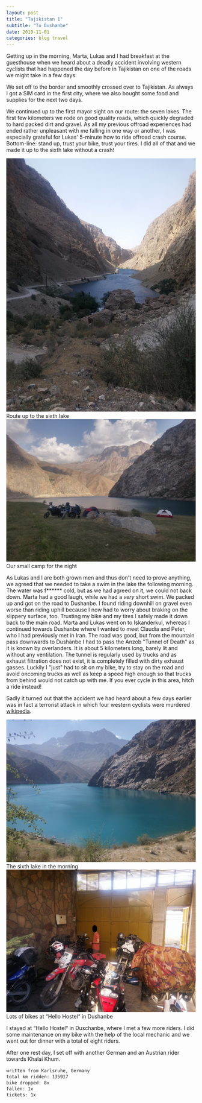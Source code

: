 ```yaml
---
layout: post
title: "Tajikistan 1"
subtitle: "To Dushanbe"
date: 2019-11-01
categories: blog travel
---
```


Getting up in the morning, Marta, Lukas and I had breakfast at the guesthouse when we heard about a deadly accident involving western cyclists that had happened the day before in Tajikistan on one of the roads we might take in a few days.

We set off to the border and smoothly crossed over to Tajikistan. As always I got a SIM card in the first city, where we also bought some food and supplies for the next two days.

We continued up to the first mayor sight on our route: the seven lakes.
The first few kilometers we rode on good quality roads, which quickly degraded to hard packed dirt and gravel.
As all my previous offroad experiences had ended rather unpleasant with me falling in one way or another, I was especially grateful for Lukas' 5-minute how to ride offroad crash course.
Bottom-line: stand up, trust your bike, trust your tires.
I did all of that and we made it up to the sixth lake without a crash!

![Route up to the sixth lake][img1] Route up to the sixth lake
![Our small camp for the night][img2] Our small camp for the night

As Lukas and I are both grown men and thus don't need to prove anything, we agreed that we needed to take a swim in the lake the following morning.
The water was f****** cold, but as we had agreed on it, we could not back down.
Marta had a good laugh, while we had a *very* short swim.
We packed up and got on the road to Dushanbe.
I found riding downhill on gravel even worse than riding uphill because I now had to worry about braking on the slippery surface, too.
Trusting my bike and my tires I safely made it down back to the main road.
Marta and Lukas went on to Iskanderkul, whereas I continued towards Dushanbe where I wanted to meet Claudia and Peter, who I had previously met in Iran.
The road was good, but from the mountain pass downwards to Dushanbe I had to pass the Anzob "Tunnel of Death" as it is known by overlanders.
It is about 5 kilometers long, barely lit and without any ventilation.
The tunnel is regularly used by trucks and as exhaust filtration does not exist, it is completely filled with dirty exhaust gasses.
Luckily I "just" had to sit on my bike, try to stay on the road and avoid oncoming trucks as well as keep a speed high enough so that trucks from behind would not catch up with me.
If you ever cycle in this area, hitch a ride instead!

Sadly it turned out that the accident we had heard about a few days earlier was in fact a terrorist attack in which four western cyclists were murdered [wikipedia](https://en.wikipedia.org/wiki/Terrorist_attack_against_cyclists_in_Tajikistan).


![The sixth lake in the morning][img3] The sixth lake in the morning
![Lots of bikes at Hello Hostel in Duschanbe][img4] Lots of bikes at “Hello Hostel“ in Dushanbe

I stayed at “Hello Hostel“ in Duschanbe, where I met a few more riders.
I did some maintenance on my bike with the help of the local mechanic and we went out for dinner with a total of eight riders.

After one rest day, I set off with another German and an Austrian rider towards Khalai Khum.

```
written from Karlsruhe, Germany
total km ridden: 135917
bike dropped: 8x
fallen: 1x
tickets: 1x
```

[img1]: /img/20191101-tajikistan1-01.jpg
[img2]: /img/20191101-tajikistan1-02.jpg
[img3]: /img/20191101-tajikistan1-03.jpg
[img4]: /img/20191101-tajikistan1-04.jpg
